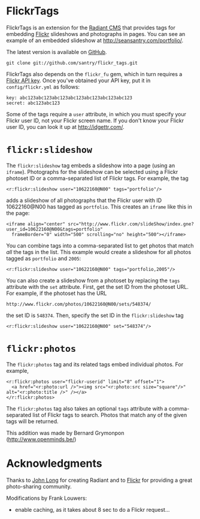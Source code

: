 FlickrTags
==========
FlickrTags is an extension for the [Radiant CMS][1] that provides tags for embedding [Flickr][2] slideshows and photographs in pages. You can see an example of an embedded slideshow at <http://seansantry.com/portfolio/>.

The latest version is available on [GitHub][4].

    git clone git://github.com/santry/flickr_tags.git

FlickrTags also depends on the `flickr_fu` gem, which in turn requires a [Flickr API key][5]. Once you've obtained your API key, put it in `config/flickr.yml` as follows:

    key: abc123abc123abc123abc123abc123abc123abc123
    secret: abc123abc123

Some of the tags require a `user` attribute, in which you must specify your Flickr user ID, not your Flickr screen name. If you don't know your Flickr user ID, you can look it up at <http://idgettr.com/>. 

`flickr:slideshow`
==================
The `flickr:slideshow` tag embeds a slideshow into a page (using an `iframe`). Photographs for the slideshow can be selected using a Flickr photoset ID or a comma-separated list of Flickr tags. For example, the tag

    <r:flickr:slideshow user="10622160@N00" tags="portfolio"/>
	
adds a slideshow of all photographs that the Flickr user with ID 10622160@N00 has tagged as `portfolio`. This creates an `iframe` like this in the page:

    <iframe align="center" src="http://www.flickr.com/slideShow/index.gne?user_id=10622160@N00&tags=portfolio" 
      frameBorder="0" width="500" scrolling="no" height="500"></iframe>

You can combine tags into a comma-separated list to get photos that match _all_ the tags in the list. This example would create a slideshow for all photos tagged as `portfolio` and `2005`:

    <r:flickr:slideshow user="10622160@N00" tags="portfolio,2005"/>
	
You can also create a slideshow from a photoset by replacing the `tags` attribute with the `set` attribute. First, get the set ID from the photoset URL. For example, if the photoset has the URL 

    http://www.flickr.com/photos/10622160@N00/sets/548374/

the set ID is `548374`. Then, specify the set ID in the `flickr:slideshow` tag

    <r:flickr:slideshow user="10622160@N00" set="548374"/>

`flickr:photos`
===============
The `flickr:photos` tag and its related tags embed individual photos. For example, 	

    <r:flickr:photos user="flickr-userid" limit="8" offset="1">
      <a href="<r:photo:url />"><img src="<r:photo:src size="square"/>" alt="<r:photo:title />" /></a>
    </r:flickr:photos>

The `flickr:photos` tag also takes an optional `tags` attribute with a comma-separated list of Flickr tags to search. Photos that match any of the given tags will be returned.

This addition was made by Bernard Grymonpon (http://www.openminds.be/)
	
Acknowledgments
===============
Thanks to [John Long][3] for creating Radiant and to [Flickr][2] for providing a great photo-sharing community.

Modifications by Frank Louwers: 
  * enable caching, as it takes about 8 sec to do a Flickr request...

[1]: http://radiantcms.org
[2]: http://flickr.com
[3]: http://wiseheartdesign.com/
[4]: http://github.com/santry/flickr_tags/
[5]: http://www.flickr.com/services/api/misc.api_keys.html
